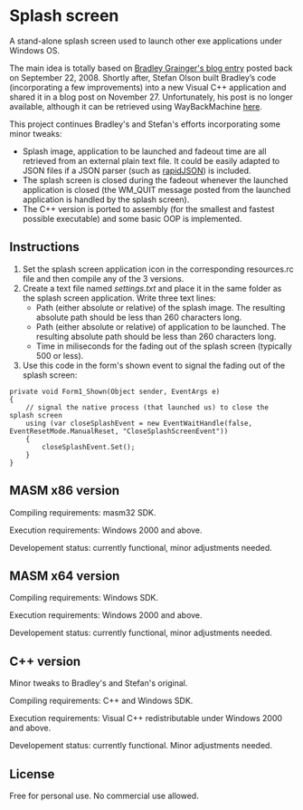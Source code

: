 # Splash screen
A stand-alone splash screen used to launch other exe applications under Windows OS.

The main idea is totally  based on [Bradley Grainger's blog entry](https://faithlife.codes/blog/2008/09/displaying_a_splash_screen_with_c_introduction/ "Bradley's blog entry") posted back on September 22, 2008.
Shortly after, Stefan Olson built Bradley’s code (incorporating a few improvements) into a new Visual C++ application and shared it in a blog post on November 27. Unfortunately, his post is no longer available, although it can be retrieved using WayBackMachine [here](https://web.archive.org/web/20081212164733/http://olsonsoft.com/blogs/stefanolson/post/A-better-WPF-splash-screen.aspx "Archived Stefan's blog entry").

This project continues Bradley's and Stefan's efforts incorporating some minor tweaks:
* Splash image, application to be launched and fadeout time are all retrieved from an external plain text file. It could be easily adapted to JSON files if a JSON parser (such as [rapidJSON](https://github.com/Tencent/rapidjson "rapidJSON GitHub")) is included. 
* The splash screen is closed during the fadeout whenever the launched application is closed (the WM_QUIT message posted from the launched application is handled by the splash screen).
* The C++ version is ported to assembly (for the smallest and fastest possible executable) and some basic OOP is implemented.

## Instructions
1. Set the splash screen application icon in the corresponding resources.rc file and then compile any of the 3 versions.
2. Create a text file named *settings.txt* and place it in the same folder as the splash screen application. Write three text lines:
   * Path (either absolute or relative) of the splash image. The resulting absolute path should be less than 260 characters long.
   * Path (either absolute or relative) of application to be launched. The resulting absolute path should be less than 260 characters long.
   * Time in miliseconds for the fading out of the splash screen (typically 500 or less).
3. Use this code in the form's shown event to signal the fading out of the splash screen:
```
private void Form1_Shown(Object sender, EventArgs e)
{
    // signal the native process (that launched us) to close the splash screen
    using (var closeSplashEvent = new EventWaitHandle(false, EventResetMode.ManualReset, "CloseSplashScreenEvent"))
    {
        closeSplashEvent.Set();
    }
}
```

## MASM x86 version
Compiling requirements: masm32 SDK.

Execution requirements: Windows 2000 and above.

Developement status: currently functional, minor adjustments needed.

## MASM x64 version
Compiling requirements: Windows SDK.

Execution requirements: Windows 2000 and above.

Developement status: currently functional, minor adjustments needed.

## C++ version
Minor tweaks to Bradley's and Stefan's original.

Compiling requirements: C++ and Windows SDK.

Execution requirements: Visual C++ redistributable under Windows 2000 and above.

Developement status: currently functional. Minor adjustments needed.


## License
Free for personal use.
No commercial use allowed.